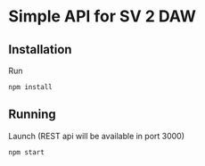 # Simple API for SV 2 DAW

## Installation

Run
```
npm install
```

## Running

Launch (REST api will be available in port 3000)
```
npm start
```